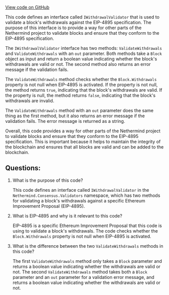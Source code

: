 [View code on GitHub](https://github.com/NethermindEth/nethermind/src/Nethermind/Nethermind.Consensus/Validators/IWithdrawalValidator.cs)

This code defines an interface called `IWithdrawalValidator` that is used to validate a block's withdrawals against the EIP-4895 specification. The purpose of this interface is to provide a way for other parts of the Nethermind project to validate blocks and ensure that they conform to the EIP-4895 specification.

The `IWithdrawalValidator` interface has two methods: `ValidateWithdrawals` and `ValidateWithdrawals` with an `out` parameter. Both methods take a `Block` object as input and return a boolean value indicating whether the block's withdrawals are valid or not. The second method also returns an error message if the validation fails.

The `ValidateWithdrawals` method checks whether the `Block.Withdrawals` property is not null when EIP-4895 is activated. If the property is not null, the method returns `true`, indicating that the block's withdrawals are valid. If the property is null, the method returns `false`, indicating that the block's withdrawals are invalid.

The `ValidateWithdrawals` method with an `out` parameter does the same thing as the first method, but it also returns an error message if the validation fails. The error message is returned as a string.

Overall, this code provides a way for other parts of the Nethermind project to validate blocks and ensure that they conform to the EIP-4895 specification. This is important because it helps to maintain the integrity of the blockchain and ensures that all blocks are valid and can be added to the blockchain.
## Questions: 
 1. What is the purpose of this code?
    
    This code defines an interface called `IWithdrawalValidator` in the `Nethermind.Consensus.Validators` namespace, which has two methods for validating a block's withdrawals against a specific Ethereum Improvement Proposal (EIP-4895).

2. What is EIP-4895 and why is it relevant to this code?
    
    EIP-4895 is a specific Ethereum Improvement Proposal that this code is using to validate a block's withdrawals. The code checks whether the `Block.Withdrawals` property is not null when EIP-4895 is activated.

3. What is the difference between the two `ValidateWithdrawals` methods in this code?
    
    The first `ValidateWithdrawals` method only takes a `Block` parameter and returns a boolean value indicating whether the withdrawals are valid or not. The second `ValidateWithdrawals` method takes both a `Block` parameter and an `out` parameter for a validation error message, and returns a boolean value indicating whether the withdrawals are valid or not.